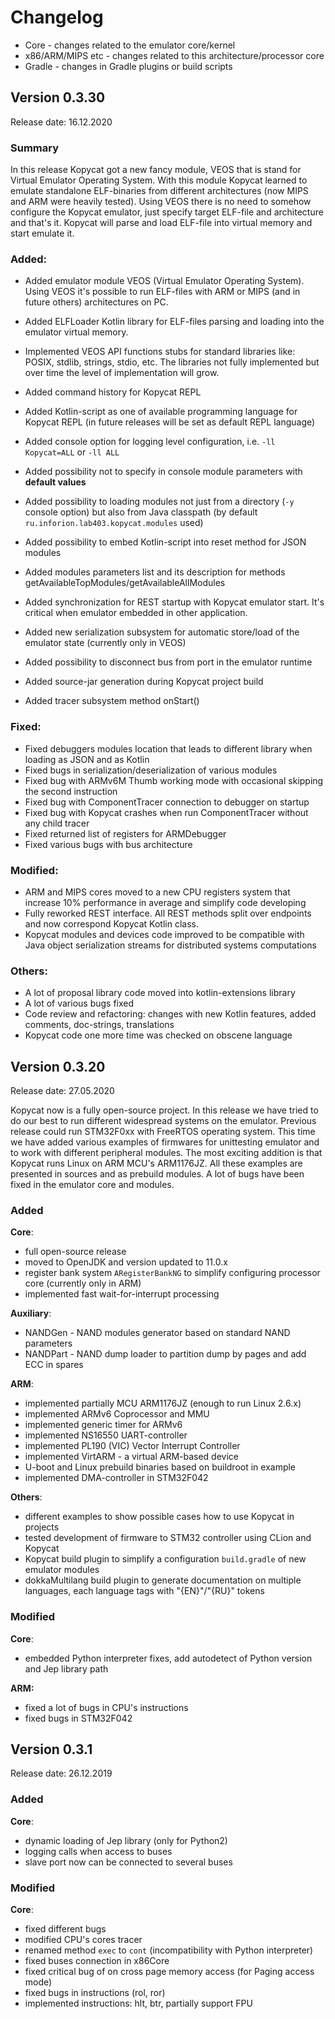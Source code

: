 # Changelog

- Core - changes related to the emulator core/kernel
- x86/ARM/MIPS etc - changes related to this architecture/processor core
- Gradle - changes in Gradle plugins or build scripts

## Version 0.3.30

Release date: 16.12.2020

### Summary

In this release Kopycat got a new fancy module, VEOS that is stand for Virtual Emulator Operating System. With this module Kopycat learned to emulate standalone ELF-binaries from different architectures (now MIPS and ARM were heavily tested). Using VEOS there is no need to somehow configure the Kopycat emulator, just specify target ELF-file and architecture and that's it. Kopycat will parse and load ELF-file into virtual memory and start emulate it.

### Added:

- Added emulator module VEOS (Virtual Emulator Operating System). Using VEOS it's possible to run ELF-files with ARM or MIPS (and in future others) architectures on PC.
- Added ELFLoader Kotlin library for ELF-files parsing and loading into the emulator virtual memory.
- Implemented VEOS API functions stubs for standard libraries like: POSIX, stdlib, strings, stdio, etc. The libraries not fully implemented but over time the level of implementation will grow.

- Added command history for Kopycat REPL
- Added Kotlin-script as one of available programming language for Kopycat REPL (in future releases will be set as default REPL language)
- Added console option for logging level configuration, i.e. `-ll Kopycat=ALL` or `-ll ALL`
- Added possibility not to specify in console module parameters with **default values**
- Added possibility to loading modules not just from a directory (`-y` console option) but also from Java classpath (by default `ru.inforion.lab403.kopycat.modules` used)
- Added possibility to embed Kotlin-script into reset method for JSON modules

- Added modules parameters list and its description for methods getAvailableTopModules/getAvailableAllModules
- Added synchronization for REST startup with Kopycat emulator start. It's critical when emulator embedded in other application.
- Added new serialization subsystem for automatic store/load of the emulator state (currently only in VEOS)
- Added possibility to disconnect bus from port in the emulator runtime
- Added source-jar generation during Kopycat project build
- Added tracer subsystem method onStart()

### Fixed:

- Fixed debuggers modules location that leads to different library when loading as JSON and as Kotlin
- Fixed bugs in serialization/deserialization of various modules
- Fixed bug with ARMv6M Thumb working mode with occasional skipping the second instruction
- Fixed bug with ComponentTracer connection to debugger on startup
- Fixed bug with Kopycat crashes when run ComponentTracer without any child tracer
- Fixed returned list of registers for ARMDebugger
- Fixed various bugs with bus architecture

### Modified:

- ARM and MIPS cores moved to a new CPU registers system that increase 10% performance in average and simplify code developing
- Fully reworked REST interface. All REST methods split over endpoints and now correspond Kopycat Kotlin class.
- Kopycat modules and devices code improved to be compatible with Java object serialization streams for distributed systems computations

### Others:

- A lot of proposal library code moved into kotlin-extensions library
- A lot of various bugs fixed
- Code review and refactoring: changes with new Kotlin features, added comments, doc-strings, translations
- Kopycat code one more time was checked on obscene language

## Version 0.3.20

Release date:  27.05.2020

Kopycat now is a fully open-source project. In this release we have tried to do our best to run different widespread systems on the emulator. Previous release could run STM32F0xx with FreeRTOS operating system. This time we have added various examples of firmwares for unittesting emulator and to work with different peripheral modules. The most exciting addition is that Kopycat runs Linux on ARM MCU's ARM1176JZ. All these examples are presented in sources and as prebuild modules. A lot of bugs have been fixed in the emulator core and modules.

### Added

**Core**: 
- full open-source release
- moved to OpenJDK and version updated to 11.0.x
- register bank system `ARegisterBankNG` to simplify configuring processor core (currently only in ARM)
- implemented fast wait-for-interrupt processing

**Auxiliary**: 
- NANDGen - NAND modules generator based on standard NAND parameters
- NANDPart - NAND dump loader to partition dump by pages and add ECC in spares  

**ARM**: 
- implemented partially MCU ARM1176JZ (enough to run Linux 2.6.x)
- implemented ARMv6 Coprocessor and MMU
- implemented generic timer for ARMv6
- implemented NS16550 UART-controller
- implemented PL190 (VIC) Vector Interrupt Controller
- implemented VirtARM - a virtual ARM-based device
- U-boot and Linux prebuild binaries based on buildroot in example 
- implemented DMA-controller in STM32F042

**Others**:
- different examples to show possible cases how to use Kopycat in projects
- tested development of firmware to STM32 controller using CLion and Kopycat
- Kopycat build plugin to simplify a configuration `build.gradle` of new emulator modules
- dokkaMultilang build plugin to generate documentation on multiple languages, each language tags with "{EN}"/"{RU}" tokens

### Modified

**Core**:
- embedded Python interpreter fixes, add autodetect of Python version and Jep library path

**ARM:**
- fixed a lot of bugs in CPU's instructions
- fixed bugs in STM32F042

## Version 0.3.1
 
Release date:  26.12.2019

### Added

**Core**:
- dynamic loading of Jep library (only for Python2)
- logging calls when access to buses
- slave port now can be connected to several buses

### Modified

**Core**:
- fixed different bugs
- modified CPU's cores tracer
- renamed method `exec` to `cont` (incompatibility with Python interpreter)
- fixed buses connection in x86Core 
- fixed critical bug of on cross page memory access (for Paging access mode)
- fixed bugs in instructions (rol, ror) 
- implemented instructions: hlt, btr, partially support FPU
